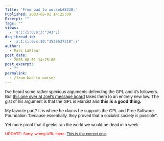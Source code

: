 ```yaml
---
Title: 'From bad to worse&#8230;'
Published: 2003-08-01 14:25:00
Excerpt: ""
Tags: ""
views:
  - 'a:1:{i:0;s:3:"343";}'
dsq_thread_id:
  - 'a:1:{i:0;s:10:"3538637210";}'
author:
  - Marc LaFleur
post_date:
  - 2003-08-01 14:25:00
post_excerpt:
  - ""
permalink:
  - /from-bad-to-worse/
---
```

<p><span class="265461714-01082003"><font face="Arial">I've heard some rather specious arguments defending the GPL and it's followers. But </font><a href="http://discuss.fogcreek.com/joelonsoftware/default.asp?cmd=show&amp;ixPost=61231&amp;ixReplies=25"><font face="Arial">this one over at Joel's message board</font></a><font face="Arial"> takes them to an entirely new low. </font></span><span class="265461714-01082003"><font face="Arial">The gist of his argument is that the GPL is Marxist and <strong>this is a good thing.</strong> </font></span></p>
<p><span class="265461714-01082003"><font face="Arial">My favorite part? It is where he claims he supports the GPL and Free Software Foundation "because essentially, they proved that a socialist society is possible". </font></span></p>
<p><span class="265461714-01082003"><font face="Arial">Yet more proof that if geeks ran the world we would be dead in a week.</font></span></p>
<p><span class="265461714-01082003"><font face="Arial" color="#ff0000" size="2">UPDATE: Sorry, wrong URL there. </font><a href="http://discuss.fogcreek.com/joelonsoftware/default.asp?cmd=show&amp;ixPost=61231&amp;ixReplies=25"><font face="Arial" size="2">This is the correct one</font></a><font face="Arial" size="2">.</font></span></p>